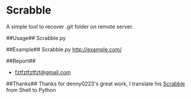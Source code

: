 Scrabble
=
A simple tool to recover .git folder on remote server.

##Usage##
	Scrabble.py <url>
	
##Example##
	Scrabble.py http://example.com/

##Report##
* fztfztfztfzt@gmail.com

##Thanks##
Thanks for denny0223's great work, I translate his [Scrabble](https://github.com/denny0223/scrabble) from Shell to Python
